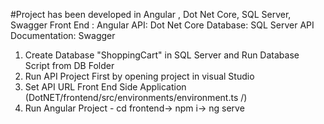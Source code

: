 #Project has been developed in Angular , Dot Net Core, SQL Server, Swagger
Front End : Angular
API: Dot Net Core
Database: SQL Server
API Documentation: Swagger
1) Create Database "ShoppingCart" in SQL Server and Run Database Script from DB Folder
2) Run API Project First by opening project in visual Studio
3) Set API URL Front End Side Application (DotNET/frontend/src/environments/environment.ts /)
4) Run Angular Project - cd frontend-> npm i-> ng serve 
